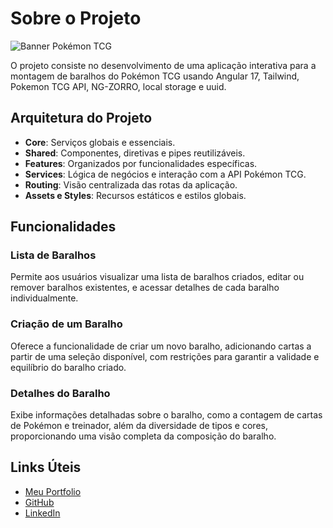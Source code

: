 # Sobre o Projeto

![Banner Pokémon TCG](https://docs.pokemontcg.io/img/cards-banner2.png)

O projeto consiste no desenvolvimento de uma aplicação interativa para a montagem de baralhos do Pokémon TCG usando Angular 17, Tailwind, Pokemon TCG API, NG-ZORRO, local storage e uuid.

## Arquitetura do Projeto

- **Core**: Serviços globais e essenciais.
- **Shared**: Componentes, diretivas e pipes reutilizáveis.
- **Features**: Organizados por funcionalidades específicas.
- **Services**: Lógica de negócios e interação com a API Pokémon TCG.
- **Routing**: Visão centralizada das rotas da aplicação.
- **Assets e Styles**: Recursos estáticos e estilos globais.

## Funcionalidades

### Lista de Baralhos

Permite aos usuários visualizar uma lista de baralhos criados, editar ou remover baralhos existentes, e acessar detalhes de cada baralho individualmente.

### Criação de um Baralho

Oferece a funcionalidade de criar um novo baralho, adicionando cartas a partir de uma seleção disponível, com restrições para garantir a validade e equilíbrio do baralho criado.

### Detalhes do Baralho

Exibe informações detalhadas sobre o baralho, como a contagem de cartas de Pokémon e treinador, além da diversidade de tipos e cores, proporcionando uma visão completa da composição do baralho.

## Links Úteis

- [Meu Portfolio](https://lucascodes.dev/home)
- [GitHub](https://github.com/Lucas-Oliveira680)
- [LinkedIn](https://www.linkedin.com/in/luccaseoliveira/)
